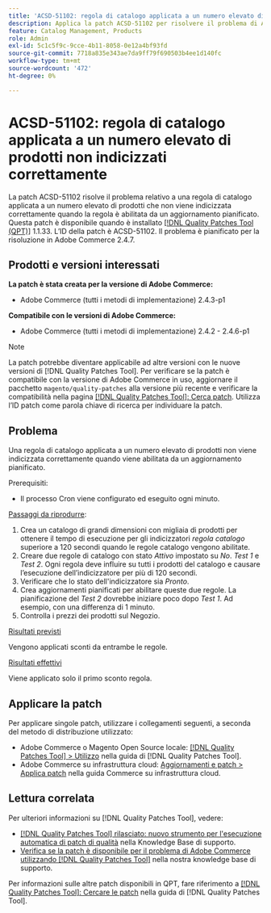 ```yaml
---
title: 'ACSD-51102: regola di catalogo applicata a un numero elevato di prodotti non indicizzati correttamente'
description: Applica la patch ACSD-51102 per risolvere il problema di Adobe Commerce, in cui una regola di catalogo applicata a un numero elevato di prodotti non viene indicizzata correttamente quando la regola è abilitata da un aggiornamento pianificato.
feature: Catalog Management, Products
role: Admin
exl-id: 5c1c5f9c-9cce-4b11-8058-0e12a4bf93fd
source-git-commit: 7718a835e343ae7da9ff79f690503b4ee1d140fc
workflow-type: tm+mt
source-wordcount: '472'
ht-degree: 0%

---
```


# ACSD-51102: regola di catalogo applicata a un numero elevato di prodotti non indicizzati correttamente

La patch ACSD-51102 risolve il problema relativo a una regola di catalogo applicata a un numero elevato di prodotti che non viene indicizzata correttamente quando la regola è abilitata da un aggiornamento pianificato. Questa patch è disponibile quando è installato [[!DNL Quality Patches Tool (QPT)]](/help/announcements/adobe-commerce-announcements/magento-quality-patches-released-new-tool-to-self-serve-quality-patches.md) 1.1.33. L’ID della patch è ACSD-51102. Il problema è pianificato per la risoluzione in Adobe Commerce 2.4.7.

## Prodotti e versioni interessati

**La patch è stata creata per la versione di Adobe Commerce:**

* Adobe Commerce (tutti i metodi di implementazione) 2.4.3-p1

**Compatibile con le versioni di Adobe Commerce:**

* Adobe Commerce (tutti i metodi di implementazione) 2.4.2 - 2.4.6-p1

>[!NOTE]
>
>La patch potrebbe diventare applicabile ad altre versioni con le nuove versioni di [!DNL Quality Patches Tool]. Per verificare se la patch è compatibile con la versione di Adobe Commerce in uso, aggiornare il pacchetto `magento/quality-patches` alla versione più recente e verificare la compatibilità nella pagina [[!DNL Quality Patches Tool]: Cerca patch](https://experienceleague.adobe.com/tools/commerce-quality-patches/index.html?lang=it). Utilizza l’ID patch come parola chiave di ricerca per individuare la patch.

## Problema

Una regola di catalogo applicata a un numero elevato di prodotti non viene indicizzata correttamente quando viene abilitata da un aggiornamento pianificato.

Prerequisiti:

* Il processo Cron viene configurato ed eseguito ogni minuto.

<u>Passaggi da riprodurre</u>:

1. Crea un catalogo di grandi dimensioni con migliaia di prodotti per ottenere il tempo di esecuzione per gli indicizzatori *regola catalogo* superiore a 120 secondi quando le regole catalogo vengono abilitate.
2. Creare due regole di catalogo con stato *Attivo* impostato su *No*.  *Test 1* e *Test 2*. Ogni regola deve influire su tutti i prodotti del catalogo e causare l’esecuzione dell’indicizzatore per più di 120 secondi.
3. Verificare che lo stato dell&#39;indicizzatore sia *Pronto*.
4. Crea aggiornamenti pianificati per abilitare queste due regole. La pianificazione del *Test 2* dovrebbe iniziare poco dopo *Test 1*. Ad esempio, con una differenza di 1 minuto.
5. Controlla i prezzi dei prodotti sul Negozio.

<u>Risultati previsti</u>

Vengono applicati sconti da entrambe le regole.

<u>Risultati effettivi</u>

Viene applicato solo il primo sconto regola.

## Applicare la patch

Per applicare singole patch, utilizzare i collegamenti seguenti, a seconda del metodo di distribuzione utilizzato:

* Adobe Commerce o Magento Open Source locale: [[!DNL Quality Patches Tool] > Utilizzo](<https://experienceleague.adobe.com/docs/commerce-operations/tools/quality-patches-tool/usage.html?lang=it>) nella guida di [!DNL Quality Patches Tool].
* Adobe Commerce su infrastruttura cloud: [Aggiornamenti e patch > Applica patch](https://experienceleague.adobe.com/docs/commerce-cloud-service/user-guide/develop/upgrade/apply-patches.html?lang=it) nella guida Commerce su infrastruttura cloud.

## Lettura correlata

Per ulteriori informazioni su [!DNL Quality Patches Tool], vedere:

* [[!DNL Quality Patches Tool] rilasciato: nuovo strumento per l&#39;esecuzione automatica di patch di qualità](/help/announcements/adobe-commerce-announcements/magento-quality-patches-released-new-tool-to-self-serve-quality-patches.md) nella Knowledge Base di supporto.
* [Verifica se la patch è disponibile per il problema di Adobe Commerce utilizzando  [!DNL Quality Patches Tool]](/help/support-tools/patches-available-in-qpt-tool/check-patch-for-magento-issue-with-magento-quality-patches.md) nella nostra knowledge base di supporto.

Per informazioni sulle altre patch disponibili in QPT, fare riferimento a [[!DNL Quality Patches Tool]: Cercare le patch](<https://experienceleague.adobe.com/tools/commerce-quality-patches/index.html?lang=it>) nella guida di [!DNL Quality Patches Tool].
